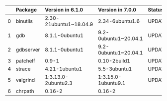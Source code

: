 <!-- markdown-link-check-disable -->

|    | Package   | Version in 6.1.0       | Version in 7.0.0     | Status   |
|---:|:----------|:-----------------------|:---------------------|:---------|
|  0 | binutils  | 2.30-21ubuntu1~18.04.9 | 2.34-6ubuntu1.6      | UPDATED  |
|  1 | gdb       | 8.1.1-0ubuntu1         | 9.2-0ubuntu1~20.04.1 | UPDATED  |
|  2 | gdbserver | 8.1.1-0ubuntu1         | 9.2-0ubuntu1~20.04.1 | UPDATED  |
|  3 | patchelf  | 0.9-1                  | 0.10-2build1         | UPDATED  |
|  4 | strace    | 4.21-1ubuntu1          | 5.5-3ubuntu1         | UPDATED  |
|  5 | valgrind  | 1:3.13.0-2ubuntu2.3    | 1:3.15.0-1ubuntu9.1  | UPDATED  |
|  6 | chrpath   | 0.16-2                 | 0.16-2               |          |